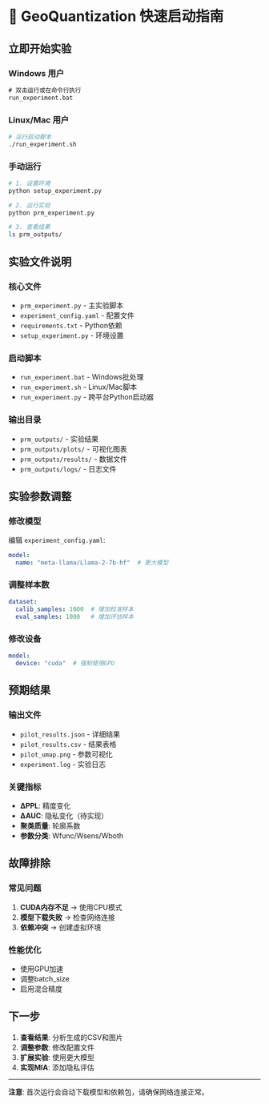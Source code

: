 # 🚀 GeoQuantization 快速启动指南

## 立即开始实验

### Windows 用户
```cmd
# 双击运行或在命令行执行
run_experiment.bat
```

### Linux/Mac 用户
```bash
# 运行启动脚本
./run_experiment.sh
```

### 手动运行
```bash
# 1. 设置环境
python setup_experiment.py

# 2. 运行实验
python prm_experiment.py

# 3. 查看结果
ls prm_outputs/
```

## 实验文件说明

### 核心文件
- `prm_experiment.py` - 主实验脚本
- `experiment_config.yaml` - 配置文件
- `requirements.txt` - Python依赖
- `setup_experiment.py` - 环境设置

### 启动脚本
- `run_experiment.bat` - Windows批处理
- `run_experiment.sh` - Linux/Mac脚本
- `run_experiment.py` - 跨平台Python启动器

### 输出目录
- `prm_outputs/` - 实验结果
- `prm_outputs/plots/` - 可视化图表
- `prm_outputs/results/` - 数据文件
- `prm_outputs/logs/` - 日志文件

## 实验参数调整

### 修改模型
编辑 `experiment_config.yaml`:
```yaml
model:
  name: "meta-llama/Llama-2-7b-hf"  # 更大模型
```

### 调整样本数
```yaml
dataset:
  calib_samples: 1000  # 增加校准样本
  eval_samples: 1000   # 增加评估样本
```

### 修改设备
```yaml
model:
  device: "cuda"  # 强制使用GPU
```

## 预期结果

### 输出文件
- `pilot_results.json` - 详细结果
- `pilot_results.csv` - 结果表格
- `pilot_umap.png` - 参数可视化
- `experiment.log` - 实验日志

### 关键指标
- **∆PPL**: 精度变化
- **∆AUC**: 隐私变化（待实现）
- **聚类质量**: 轮廓系数
- **参数分类**: Wfunc/Wsens/Wboth

## 故障排除

### 常见问题
1. **CUDA内存不足** → 使用CPU模式
2. **模型下载失败** → 检查网络连接
3. **依赖冲突** → 创建虚拟环境

### 性能优化
- 使用GPU加速
- 调整batch_size
- 启用混合精度

## 下一步

1. **查看结果**: 分析生成的CSV和图片
2. **调整参数**: 修改配置文件
3. **扩展实验**: 使用更大模型
4. **实现MIA**: 添加隐私评估

---

**注意**: 首次运行会自动下载模型和依赖包，请确保网络连接正常。
